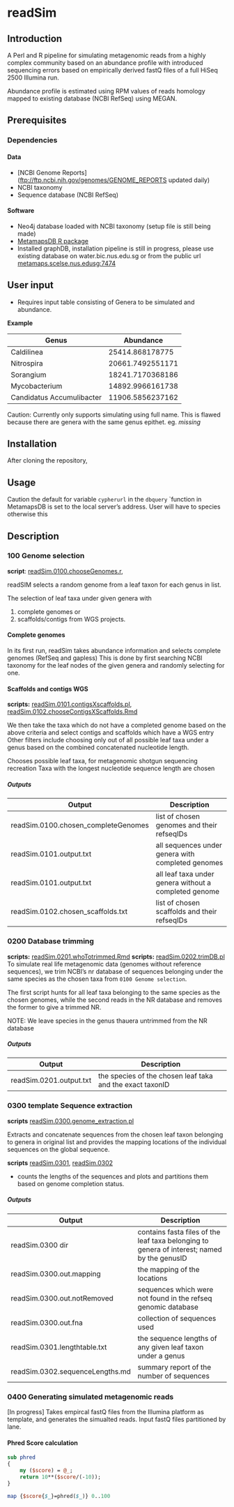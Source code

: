 readSim
=======

## Introduction 

A Perl and R pipeline for simulating metagenomic reads from a highly complex community based on an abundance profile
with introduced sequencing errors based on empirically derived fastQ files of a 
full HiSeq 2500 Illumina run.

Abundance profile is estimated using RPM values of reads homology mapped to existing database (NCBI RefSeq) using MEGAN.

## Prerequisites

### Dependencies 

#### Data
 
* [NCBI Genome Reports](ftp://ftp.ncbi.nih.gov/genomes/GENOME_REPORTS updated daily)
* NCBI taxonomy 
* Sequence database (NCBI RefSeq)

#### Software

* Neo4j database loaded with NCBI taxonomy (setup file is still being made)
* [MetamapsDB R package](https://github.com/etheleon/metamaps)
* Installed graphDB, installation pipeline is still in progress, please use existing database on water.bic.nus.edu.sg or from the public url [metamaps.scelse.nus.edusg:7474](http://metamaps.scelse.nus.edu.sg)

## User input
* Requires input table consisting of Genera to be simulated and abundance.

**Example**

|Genus                      |Abundance          |
|---------------------------|-------------------|
|Caldilinea                 |25414.868178775    |
|Nitrospira                 |20661.7492551171   |
|Sorangium                  |18241.7170368186   |
|Mycobacterium              |14892.9966161738   |
|Candidatus Accumulibacter  |11906.5856237162   |
Caution: Currently only supports simulating using full name.
This is flawed because there are genera with the same genus epithet. 
eg. *missing*

## Installation
After cloning the repository, 


## Usage
Caution the default for variable `cypherurl` in the `dbquery` `function in MetamapsDB is set to the local server’s address. 
User will have to species otherwise this 

## Description

### 100 Genome selection

**script**: [readSim.0100.chooseGenomes.r](readSim.0100.chooseGenomes.r), 

readSIM selects a random genome from a leaf taxon for each genus in list.

The selection of leaf taxa under given genera with  
1. complete genomes or 
2. scaffolds/contigs from WGS projects.

#### Complete genomes 

In its first run, readSim takes abundance information and selects complete genomes (RefSeq and gapless)
This is done by first searching NCBI taxonomy for the leaf nodes of the given genera and randomly selecting for one.

#### Scaffolds and contigs WGS 

**scripts:** [readSim.0101.contigsXscaffolds.pl](readSim.0101.contigsXScaffolds.pl), [readSim.0102.chooseContigsXScaffolds.Rmd](example/readSim.0102.chooseContigsXScaffolds.md)

We then take the taxa which do not have a completed genome based on the above criteria and select contigs and scaffolds which have a WGS entry
Other filters include choosing only out of all possible leaf taxa under a genus based on the combined concatenated nucleotide length.

Chooses possible leaf taxa, for metagenomic shotgun sequencing recreation
Taxa with the longest nucleotide sequence length are chosen

##### Outputs

| Output                              | Description                                           |
| -----                               | -----                                                 |
| readSim.0100.chosen_completeGenomes | list of chosen genomes and their refseqIDs            |
| readSim.0101.output.txt             | all sequences under genera with completed genomes     |
| readSim.0101.output.txt             | all leaf taxa under genera without a completed genome |
| readSim.0102.chosen_scaffolds.txt   | list of chosen scaffolds and their refseqIDs          |

### 0200 Database trimming

**scripts:** [readSim.0201.whoTotrimmed.Rmd](readSim.0201.whoTotrimmed.Rmd)
**scripts:** [readSim.0202.trimDB.pl](readSim.0202.trimDB.pl)
To simulate real life metagenomic data (genomes without reference sequences), 
we trim NCBI’s nr database of sequences belonging under the same species as the chosen taxa from `0100 Genome selection`.


The first script hunts for all leaf taxa belonging to the same species as the chosen genomes, 
while the second reads in the NR database and removes the former to give a trimmed NR.

NOTE: We leave species in the genus thauera untrimmed from the NR database

##### Outputs

| Output                  | Description                                               |
| -----                   | -----                                                     |
| readSim.0201.output.txt | the species of the chosen leaf taka and the exact taxonID |

### 0300 template Sequence extraction

**scripts** [readSim.0300.genome_extraction.pl](readSim.0300.genome_extraction.pl)

Extracts and concatenate sequences from the chosen leaf taxon belonging to genera in original list 
and provides the mapping locations of the individual sequences on the global sequence.

**scripts** [readSim.0301](readSim.0301.getLength.pl), [readSim.0302](readSim.0301.sequenceLengths.Rmd)

* counts the lengths of the sequences and plots and partitions them based on genome completion status.

##### Outputs


| Output                          | Description                                                                                 |
| -----                           | -----                                                                                       |
| readSim.0300 dir                | contains fasta files of the leaf taxa belonging to genera of interest; named by the genusID |
| readSim.0300.out.mapping        | the mapping of the locations                                                                |
| readSim.0300.out.notRemoved     | sequences which were not found in the refseq genomic database                               |
| readSim.0300.out.fna            | collection of sequences used                                                                |
| readSim.0301.lengthtable.txt    | the sequence lengths of any given leaf taxon under a genus                                  |
| readSim.0302.sequenceLengths.md | summary report of the number of sequences                                                   |

### 0400 Generating simulated metagenomic reads

[In progress]
Takes empircal fastQ files from the Illumina platform as template, and generates the simualted reads.
Input fastQ files partitioned by lane.

#### Phred Score calculation

```perl
sub phred
{
    my ($score) = @_;
    return 10**($score/(-10));
}

map {$score{$_}=phred($_)} 0..100
```


